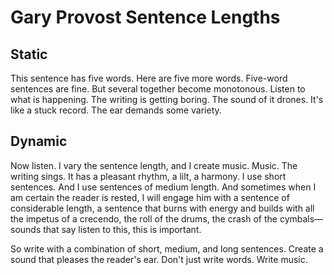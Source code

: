 # Gary Provost Sentence Lengths

## Static

This sentence has five words. Here are five more words.
Five-word sentences are fine. But several together become
monotonous. Listen to what is happening. The writing is
getting boring. The sound of it drones. It's like a stuck
record. The ear demands some variety.

## Dynamic

Now listen. I vary the sentence length, and I create music.
Music. The writing sings. It has a pleasant rhythm, a lilt,
a harmony. I use short sentences. And I use sentences of
medium length. And sometimes when I am certain the reader
is rested, I will engage him with a sentence of considerable
length, a sentence that burns with energy and builds with
all the impetus of a crecendo, the roll of the drums, the
crash of the cymbals—sounds that say listen to this, this
is important.

So write with a combination of short, medium, and long
sentences. Create a sound that pleases the reader's ear.
Don't just write words. Write music.
